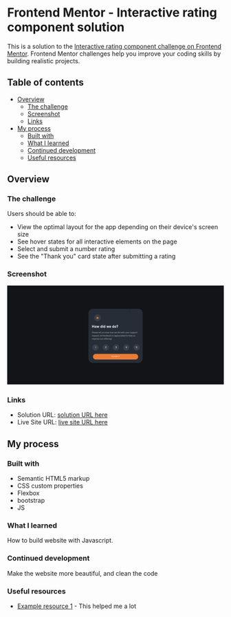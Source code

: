 # Frontend Mentor - Interactive rating component solution

This is a solution to the [Interactive rating component challenge on Frontend Mentor](https://www.frontendmentor.io/challenges/interactive-rating-component-koxpeBUmI). Frontend Mentor challenges help you improve your coding skills by building realistic projects.

## Table of contents

- [Overview](#overview)
  - [The challenge](#the-challenge)
  - [Screenshot](#screenshot)
  - [Links](#links)
- [My process](#my-process)
  - [Built with](#built-with)
  - [What I learned](#what-i-learned)
  - [Continued development](#continued-development)
  - [Useful resources](#useful-resources)

## Overview

### The challenge

Users should be able to:

- View the optimal layout for the app depending on their device's screen size
- See hover states for all interactive elements on the page
- Select and submit a number rating
- See the "Thank you" card state after submitting a rating

### Screenshot

![Design preview for the Interactive rating component coding challenge](./screenshot/main-page.png)

### Links

- Solution URL: [solution URL here](https://github.com/Hakxep-wuqpuk-hyrze8/interactive-rating-component-main)
- Live Site URL: [live site URL here](https://hakxep-wuqpuk-hyrze8.github.io/interactive-rating-component-main/)

## My process

### Built with

- Semantic HTML5 markup
- CSS custom properties
- Flexbox
- bootstrap
- JS

### What I learned

How to build website with Javascript.

### Continued development

Make the website more beautiful, and clean the code

### Useful resources

- [Example resource 1](<[https://www.example.com](https://www.w3schools.com/default.asp)>) - This helped me a lot

